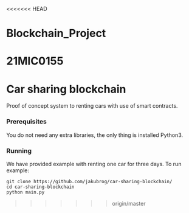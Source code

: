 <<<<<<< HEAD
# Blockchain_Project
21MIC0155
=======
# Car sharing blockchain 
Proof of concept system to renting cars with use of smart contracts. 
### Prerequisites
You do not need any extra libraries, the only thing is installed Python3.
### Running 
We have provided example with renting one car for three days. 
To run example:
```
git clone https://github.com/jakubrog/car-sharing-blockchain/
cd car-sharing-blockchain
python main.py
```
>>>>>>> origin/master
